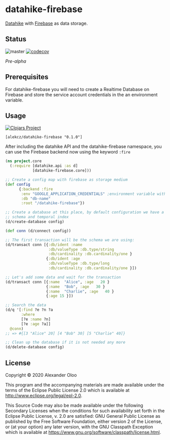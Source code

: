 # datahike-firebase

[Datahike](https://github.com/replikativ/datahike) with [Firebase](https://firebase.google.com/products/realtime-database) as data storage.

## Status
![master](https://github.com/alekcz/datahike-firebase/workflows/master/badge.svg) [![codecov](https://codecov.io/gh/alekcz/datahike-firebase/branch/master/graph/badge.svg)](https://codecov.io/gh/alekcz/datahike-firebase)   

_Pre-alpha_

## Prerequisites

For datahike-firebase you will need to create a Realtime Database on Firebase and store the service account credentials in the an environment variable.

## Usage

[![Clojars Project](https://img.shields.io/clojars/v/alekcz/datahike-firebase.svg)](https://clojars.org/alekcz/datahike-firebase)

`[alekcz/datahike-firebase "0.1.0"]`

After including the datahike API and the datahike-firebase namespace, you can use the Firebase backend now using the keyword `:fire`

```clojure
(ns project.core
  (:require [datahike.api :as d]
            [datahike-firebase.core]))

;; Create a config map with firebase as storage medium
(def config 
      {:backend :fire  
       :env "GOOGLE_APPLICATION_CREDENTIALS" ;environment variable with services account details 
       :db "db-name" 
       :root "/datahike-firebase"})

;; Create a database at this place, by default configuration we have a strict
;; schema and temporal index
(d/create-database config)

(def conn (d/connect config))

;; The first transaction will be the schema we are using:
(d/transact conn [{:db/ident :name
                   :db/valueType :db.type/string
                   :db/cardinality :db.cardinality/one }
                  {:db/ident :age
                   :db/valueType :db.type/long
                   :db/cardinality :db.cardinality/one }])

;; Let's add some data and wait for the transaction
(d/transact conn [{:name  "Alice", :age   20 }
                  {:name  "Bob", :age   30 }
                  {:name  "Charlie", :age   40 }
                  {:age 15 }])

;; Search the data
(d/q '[:find ?e ?n ?a
       :where
       [?e :name ?n]
       [?e :age ?a]]
  @conn)
;; => #{[3 "Alice" 20] [4 "Bob" 30] [5 "Charlie" 40]}

;; Clean up the database if it is not needed any more
(d/delete-database config)
```

## License

Copyright © 2020 Alexander Oloo

This program and the accompanying materials are made available under the
terms of the Eclipse Public License 2.0 which is available at
http://www.eclipse.org/legal/epl-2.0.

This Source Code may also be made available under the following Secondary
Licenses when the conditions for such availability set forth in the Eclipse
Public License, v. 2.0 are satisfied: GNU General Public License as published by
the Free Software Foundation, either version 2 of the License, or (at your
option) any later version, with the GNU Classpath Exception which is available
at https://www.gnu.org/software/classpath/license.html.
